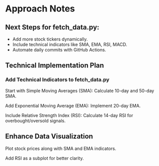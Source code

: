 # Approach Notes

## Next Steps for fetch_data.py:

- Add more stock tickers dynamically.
- Include technical indicators like SMA, EMA, RSI, MACD.
- Automate daily commits with GitHub Actions.

## Technical Implementation Plan

### Add Technical Indicators to fetch_data.py

Start with Simple Moving Averages (SMA): Calculate 10-day and 50-day SMA.

Add Exponential Moving Average (EMA): Implement 20-day EMA.

Include Relative Strength Index (RSI): Calculate 14-day RSI for overbought/oversold signals.

## Enhance Data Visualization

Plot stock prices along with SMA and EMA indicators.

Add RSI as a subplot for better clarity.


